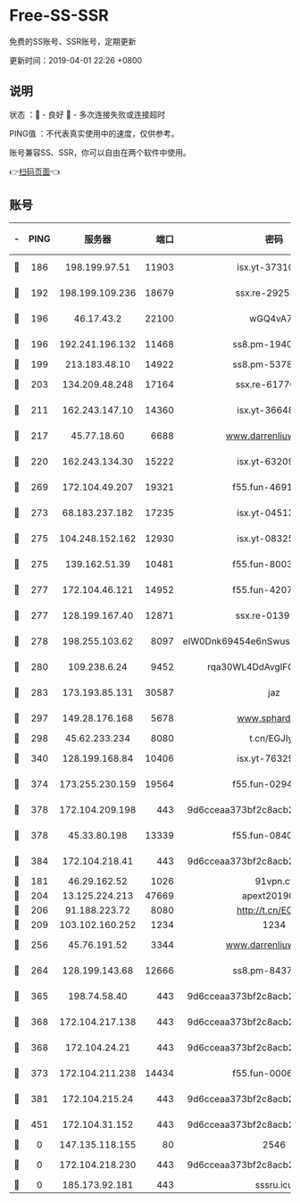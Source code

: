 # Free-SS-SSR

免费的SS账号、SSR账号，定期更新

更新时间：2019-04-01 22:26 +0800

## 说明

状态     ：🙂 - 良好 🙁 - 多次连接失败或连接超时

PING值   ：不代表真实使用中的速度，仅供参考。

账号兼容SS、SSR，你可以自由在两个软件中使用。

👉[扫码页面](https://liesauer.github.io/Free-SS-SSR/)👈

## 账号

|-|PING|服务器|端口|密码|加密方式|区域|
|:----:|:----:|:-----:|-----:|:----:|:----:|:----:|
|🙂|186|198.199.97.51|11903|isx.yt-37310797|aes-256-cfb|US|
|🙂|192|198.199.109.236|18679|ssx.re-29253059|aes-256-cfb|US|
|🙂|196|46.17.43.2|22100|wGQ4vA7D|aes-256-gcm|RU|
|🙂|196|192.241.196.132|11468|ss8.pm-19408003|aes-256-cfb|US|
|🙂|199|213.183.48.10|14922|ss8.pm-53780440|rc4-md5|RU|
|🙂|203|134.209.48.248|17164|ssx.re-61770990|aes-256-cfb|US|
|🙂|211|162.243.147.10|14360|isx.yt-36648150|aes-256-cfb|US|
|🙂|217|45.77.18.60|6688|www.darrenliuwei.com|aes-256-cfb|JP|
|🙂|220|162.243.134.30|15222|isx.yt-63209256|aes-256-cfb|US|
|🙂|269|172.104.49.207|19321|f55.fun-46918016|aes-256-cfb|SG|
|🙂|273|68.183.237.182|17235|isx.yt-04513721|aes-256-cfb|SG|
|🙂|275|104.248.152.162|12930|isx.yt-08325106|aes-256-cfb|SG|
|🙂|275|139.162.51.39|10481|f55.fun-80039996|aes-256-cfb|SG|
|🙂|277|172.104.46.121|14952|f55.fun-42074925|aes-256-cfb|SG|
|🙂|277|128.199.167.40|12871|ssx.re-01395180|aes-256-cfb|SG|
|🙂|278|198.255.103.62|8097|eIW0Dnk69454e6nSwuspv9DmS201tQ0D|aes-256-cfb|US|
|🙂|280|109.238.6.24|9452|rqa30WL4DdAvgIFG6Fs3znzTa|aes-256-cfb|FR|
|🙂|283|173.193.85.131|30587|jaz|aes-256-cfb|US|
|🙂|297|149.28.176.168|5678|www.sphard.com|aes-256-cfb|SG|
|🙂|298|45.62.233.234|8080|t.cn/EGJIyrl|rc4-md5|CA|
|🙂|340|128.199.168.84|10406|isx.yt-76329980|aes-256-cfb|SG|
|🙂|374|173.255.230.159|19564|f55.fun-02945742|aes-256-cfb|US|
|🙂|378|172.104.209.198|443|9d6cceaa373bf2c8acb22e60b6a58be6|aes-256-cfb|US|
|🙂|378|45.33.80.198|13339|f55.fun-08407406|aes-256-cfb|US|
|🙂|384|172.104.218.41|443|9d6cceaa373bf2c8acb22e60b6a58be6|aes-256-cfb|US|
|🙂|181|46.29.162.52|1026|91vpn.cf|rc4-md5|RU|
|🙂|204|13.125.224.213|47669|apext2019001|chacha20|KR|
|🙂|206|91.188.223.72|8080|http://t.cn/EGJIyrl|rc4-md5|RU|
|🙂|209|103.102.160.252|1234|1234|rc4-md5|JP|
|🙂|256|45.76.191.52|3344|www.darrenliuwei.com|aes-256-cfb|AU|
|🙂|264|128.199.143.68|12666|ss8.pm-84377090|aes-256-cfb|SG|
|🙂|365|198.74.58.40|443|9d6cceaa373bf2c8acb22e60b6a58be6|aes-256-cfb|US|
|🙂|368|172.104.217.138|443|9d6cceaa373bf2c8acb22e60b6a58be6|aes-256-cfb|US|
|🙂|368|172.104.24.21|443|9d6cceaa373bf2c8acb22e60b6a58be6|aes-256-cfb|US|
|🙂|373|172.104.211.238|14434|f55.fun-00068712|aes-256-cfb|US|
|🙂|381|172.104.215.24|443|9d6cceaa373bf2c8acb22e60b6a58be6|aes-256-cfb|US|
|🙁|451|172.104.31.152|443|9d6cceaa373bf2c8acb22e60b6a58be6|aes-256-cfb|US|
|🙁|0|147.135.118.155|80|2546|chacha20|US|
|🙁|0|172.104.218.230|443|9d6cceaa373bf2c8acb22e60b6a58be6|aes-256-cfb|US|
|🙁|0|185.173.92.181|443|sssru.icu|rc4-md5|RU|
